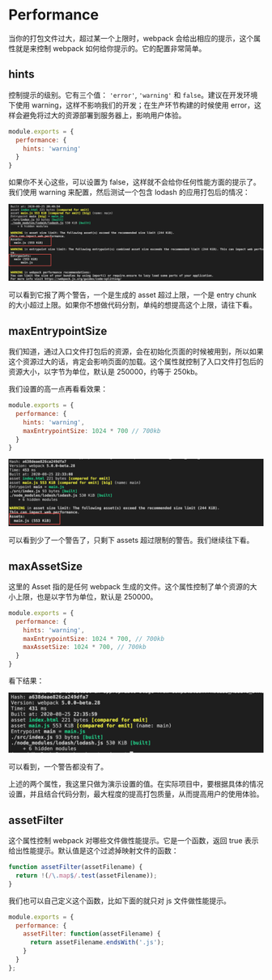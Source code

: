 # Performance

当你的打包文件过大，超过某一个上限时，webpack 会给出相应的提示，这个属性就是来控制 webpack 如何给你提示的。它的配置非常简单。

## hints

控制提示的级别。它有三个值： `'error'`, `'warning'` 和 `false`。建议在开发环境下使用 warning，这样不影响我们的开发；在生产环节构建的时候使用 error，这样会避免将过大的资源部署到服务器上，影响用户体验。

```js
module.exports = {
  performance: {
    hints: 'warning'
  }
}
```

如果你不关心这些，可以设置为 false，这样就不会给你任何性能方面的提示了。我们使用 warning 来配置，然后测试一个包含 lodash 的应用打包后的情况：

![performance big chunk](../images/performance-big.png)

可以看到它报了两个警告，一个是生成的 asset 超过上限，一个是 entry chunk 的大小超过上限。如果你不想做代码分割，单纯的想提高这个上限，请往下看。

## maxEntrypointSize

我们知道，通过入口文件打包后的资源，会在初始化页面的时候被用到，所以如果这个资源过大的话，肯定会影响页面的加载。这个属性就控制了入口文件打包后的资源大小，以字节为单位，默认是 250000，约等于 250kb。

我们设置的高一点再看看效果：

```js
module.exports = {
  performance: {
    hints: 'warning',
    maxEntrypointSize: 1024 * 700 // 700kb
  }
}
```

![performance max entry chunk size](../images/performance-entry.png)

可以看到少了一个警告了，只剩下 assets 超过限制的警告。我们继续往下看。

## maxAssetSize

这里的 Asset 指的是任何 webpack 生成的文件。这个属性控制了单个资源的大小上限，也是以字节为单位，默认是 250000。

```js
module.exports = {
  performance: {
    hints: 'warning',
    maxEntrypointSize: 1024 * 700, // 700kb
    maxAssetSize: 1024 * 700, // 700kb
  }
}
```

看下结果：

![performance max asset size](../images/performance-asset.png)

可以看到，一个警告都没有了。

上述的两个属性，我这里只做为演示设置的值。在实际项目中，要根据具体的情况设置，并且结合代码分割，最大程度的提高打包质量，从而提高用户的使用体验。


## assetFilter

这个属性控制 webpack 对哪些文件做性能提示。它是一个函数，返回 true 表示给出性能提示。默认值是这个过滤掉映射文件的函数：

```js
function assetFilter(assetFilename) {
  return !(/\.map$/.test(assetFilename));
}
```

我们也可以自己定义这个函数，比如下面的就只对 js 文件做性能提示。

```js
module.exports = {
  performance: {
    assetFilter: function(assetFilename) {
      return assetFilename.endsWith('.js');
    }
  }
};

```

